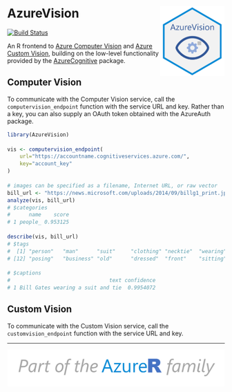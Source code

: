 # AzureVision <img src="man/figures/logo.png" align="right" width=150 />

[![Build Status](https://asiadatascience.visualstudio.com/AzureR/_apis/build/status/Azure.AzureVision?branchName=master)](https://asiadatascience.visualstudio.com/AzureR/_build/latest?definitionId=13&branchName=master)

An R frontend to [Azure Computer Vision](https://azure.microsoft.com/services/cognitive-services/computer-vision/) and [Azure Custom Vision](https://azure.microsoft.com/services/cognitive-services/custom-vision-service/), building on the low-level functionality provided by the [AzureCognitive](https://github.com/Azure/AzureCognitive) package.

## Computer Vision

To communicate with the Computer Vision service, call the `computervision_endpoint` function with the service URL and key. Rather than a key, you can also supply an OAuth token obtained with the AzureAuth package.

```r
library(AzureVision)

vis <- computervision_endpoint(
    url="https://accountname.cognitiveservices.azure.com/",
    key="account_key"
)

# images can be specified as a filename, Internet URL, or raw vector
bill_url <- "https://news.microsoft.com/uploads/2014/09/billg1_print.jpg"
analyze(vis, bill_url)
# $categories
#      name    score
# 1 people_ 0.953125

describe(vis, bill_url)
# $tags
#  [1] "person"   "man"      "suit"     "clothing" "necktie"  "wearing"  "glasses"  "looking"  "holding"  "standing" "older"   
# [12] "posing"   "business" "old"      "dressed"  "front"    "sitting"  "black"    "hat"      "white"    "sign"     "phone"   

# $captions
#                                text confidence
# 1 Bill Gates wearing a suit and tie  0.9954072
```

## Custom Vision

To communicate with the Custom Vision service, call the `customvision_endpoint` function with the service URL and key.

----
<p align="center"><a href="https://github.com/Azure/AzureR"><img src="https://github.com/Azure/AzureR/raw/master/images/logo2.png" width=800 /></a></p>

